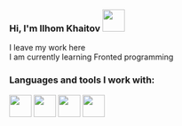 ### Hi, I'm Ilhom Khaitov   <img src="https://media.giphy.com/media/hvRJCLFzcasrR4ia7z/giphy.gif" width="40px">


I leave my work here <br />
I am currently learning Fronted programming <br />

### Languages and tools I work with:

<code><img src="https://w7.pngwing.com/pngs/935/63/png-transparent-html-5-logo-web-development-html-computer-icons-world-wide-web-s-html5-icon-miscellaneous-logo-computer-programming-thumbnail.png" width="40px"/></code>
<code><img src="https://e7.pngegg.com/pngimages/726/609/png-clipart-logo-css3-cascading-style-sheets-html-tonic-miscellaneous-angle.png" width="40px"/></code>
<code><img src="https://static-00.iconduck.com/assets.00/sass-icon-2048x1536-nyl4dxbm.png" height="40px"/></code>
<code><img src="https://banner2.cleanpng.com/20180802/tpl/kisspng-logo-html5-brand-clip-art-%E6%9D%89-%E5%B1%B1-%E8%89%AF-%E9%9B%84-5b62be01b565d5.334247781533197825743.jpg" width="40px"/></code>
<!--
**Khaitov-Ilkhom/Khaitov-Ilkhom** is a ✨ _special_ ✨ repository because its `README.md` (this file) appears on your GitHub profile.

Here are some ideas to get you started:

- 🔭 I’m currently working on ...
- 🌱 I’m currently learning ...
- 👯 I’m looking to collaborate on ...
- 🤔 I’m looking for help with ...
- 💬 Ask me about ...
- 📫 How to reach me: ...
- 😄 Pronouns: ...
- ⚡ Fun fact: ...
-->
